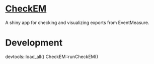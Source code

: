 # [CheckEM](https://shinyserver.shiny-app.cloud.edu.au/shiny/CheckEM/)
A shiny app for checking and visualizing exports from EventMeasure. 







# Development
devtools::load_all()
CheckEM::runCheckEM()
